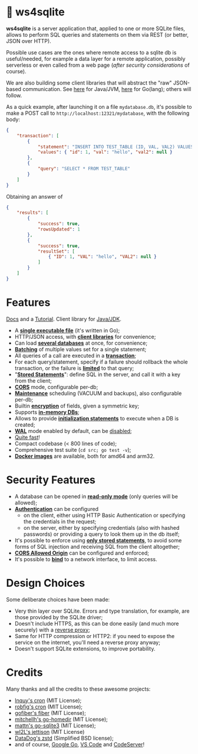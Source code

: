 # 🌱 ws4sqlite

**ws4sqlite** is a server application that, applied to one or more SQLite files, allows to perform SQL queries and statements on them via REST (or better, JSON over HTTP).

Possible use cases are the ones where remote access to a sqlite db is useful/needed, for example a data layer for a remote application, possibly serverless or even called from a web page (*after security considerations* of course).

We are also building some client libraries that will abstract the "raw" JSON-based communication. See 
[here](https://github.com/proofrock/ws4sqlite-client-jvm) for Java/JVM, [here](https://github.com/proofrock/ws4sqlite-client-go) for Go(lang); others will follow.

As a quick example, after launching it on a file `mydatabase.db`, it's possible to make a POST call to `http://localhost:12321/mydatabase`, with the following body:

```json
{
    "transaction": [
        {
            "statement": "INSERT INTO TEST_TABLE (ID, VAL, VAL2) VALUES (:id, :val, :val2)",
            "values": { "id": 1, "val": "hello", "val2": null }
        },
        {
            "query": "SELECT * FROM TEST_TABLE"
        }
    ]
}
```

Obtaining an answer of

```json
{
    "results": [
        {
            "success": true,
            "rowsUpdated": 1
        },
        {
            "success": true,
            "resultSet": [
                { "ID": 1, "VAL": "hello", "VAL2": null }
            ]
        }
    ]
}
```

# Features

[Docs](https://germ.gitbook.io/ws4sqlite/) and a [Tutorial](https://germ.gitbook.io/ws4sqlite/tutorial). Client library for [Java/JDK](https://github.com/proofrock/ws4sqlite-client-jvm).

- A [**single executable file**](https://germ.gitbook.io/ws4sqlite/documentation/installation) (it's written in Go);
- HTTP/JSON access, with [**client libraries**](https://germ.gitbook.io/ws4sqlite/client-libraries) for convenience;
- Can load [**several databases**](https://germ.gitbook.io/ws4sqlite/documentation/configuration-file) at once, for convenience;
- [**Batching**](https://germ.gitbook.io/ws4sqlite/documentation/requests#batch-parameter-values-for-a-statement) of multiple values set for a single statement;
- All queries of a call are executed in a [**transaction**](https://germ.gitbook.io/ws4sqlite/documentation/requests);
- For each query/statement, specify if a failure should rollback the whole transaction, or the failure is [**limited**](https://germ.gitbook.io/ws4sqlite/documentation/errors#managed-errors) to that query;
- "[**Stored Statements**](https://germ.gitbook.io/ws4sqlite/documentation/stored-statements)": define SQL in the server, and call it with a key from the client;
- [**CORS**](https://germ.gitbook.io/ws4sqlite/documentation/configuration-file#corsorigin) mode, configurable per-db;
- [**Maintenance**](https://germ.gitbook.io/ws4sqlite/documentation/maintenance) scheduling (VACUUM and backups), also configurable per-db;
- Builtin [**encryption**](https://germ.gitbook.io/ws4sqlite/documentation/encryption) of fields, given a symmetric key;
- Supports [**in-memory DBs**](https://germ.gitbook.io/ws4sqlite/documentation/configuration-file#path);
- Allows to provide [**initialization statements**](https://germ.gitbook.io/ws4sqlite/documentation/configuration-file#initstatements) to execute when a DB is created;
- [**WAL**](https://sqlite.org/wal.html) mode enabled by default, can be [disabled](https://germ.gitbook.io/ws4sqlite/documentation/configuration-file#disablewalmode);
- [Quite fast](features/performances.md)!
- Compact codebase (< 800 lines of code);
- Comprehensive test suite (`cd src; go test -v`);
- [**Docker images**](https://germ.gitbook.io/ws4sqlite/documentation/installation/docker) are available, both for amd64 and arm32.

# Security Features

- A database can be opened in [**read-only mode**](https://germ.gitbook.io/ws4sqlite/security#read-only-databases) (only queries will be allowed);
- [**Authentication**](https://germ.gitbook.io/ws4sqlite/security#authentication) can be configured
  - on the client, either using HTTP Basic Authentication or specifying the credentials in the request;
  - on the server, either by specifying credentials (also with hashed passwords) or providing a query to look them up in the db itself;
- It's possible to enforce using [**only stored statements**](https://germ.gitbook.io/ws4sqlite/security#stored-statements-to-prevent-sql-injection), to avoid some forms of SQL injection and receiving SQL from the client altogether;
- [**CORS Allowed Origin**](https://germ.gitbook.io/ws4sqlite/security#cors-allowed-origin) can be configured and enforced;
- It's possible to [**bind**](https://germ.gitbook.io/ws4sqlite/security#binding-to-a-network-interface) to a network interface, to limit access.

# Design Choices

Some deliberate choices have been made:

- Very thin layer over SQLite. Errors and type translation, for example, are those provided by the SQLite driver;
- Doesn't include HTTPS, as this can be done easily (and much more securely) with a [reverse proxy](https://germ.gitbook.io/ws4sqlite/security#use-a-reverse-proxy-if-going-on-the-internet);
- Same for HTTP compression or HTTP2: if you need to expose the service on the internet, you'll need a reverse proxy anyway;
- Doesn't support SQLite extensions, to improve portability.

# Credits

Many thanks and all the credits to these awesome projects:

- [lnquy's cron](https://github.com/lnquy/cron) (MIT License);
- [robfig's cron](https://github.com/robfig/cron) (MIT License);
- [gofiber's fiber](https://github.com/gofiber/fiber) (MIT License);
- [mitchellh's go-homedir](https://github.com/mitchellh/go-homedir) (MIT License);
- [mattn's go-sqlite3](https://github.com/mattn/go-sqlite3) (MIT License);
- [wI2L's jettison](https://github.com/wI2L/jettison) (MIT License)
- [DataDog's zstd](https://github.com/DataDog/zstd) (Simplified BSD license);
- and of course, [Google Go](https://go.dev), [VS Code](https://code.visualstudio.com) and [CodeServer](https://github.com/coder/code-server)!
